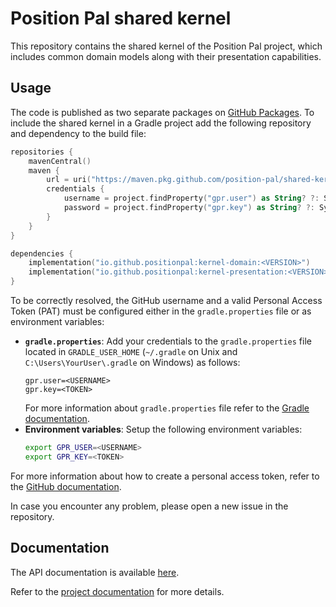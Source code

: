 # Position Pal shared kernel

This repository contains the shared kernel of the Position Pal project, which includes common domain models along with their presentation capabilities.

## Usage

The code is published as two separate packages on [GitHub Packages](https://github.com/orgs/position-pal/packages?repo_name=shared-kernel).
To include the shared kernel in a Gradle project add the following repository and dependency to the build file:

```kotlin
repositories {
    mavenCentral()
    maven {
        url = uri("https://maven.pkg.github.com/position-pal/shared-kernel")
        credentials {
            username = project.findProperty("gpr.user") as String? ?: System.getenv("GPR_USER")
            password = project.findProperty("gpr.key") as String? ?: System.getenv("GPR_KEY")
        }
    }
}

dependencies {
    implementation("io.github.positionpal:kernel-domain:<VERSION>")
    implementation("io.github.positionpal:kernel-presentation:<VERSION>")
}
```

To be correctly resolved, the GitHub username and a valid Personal Access Token (PAT) must be configured either in the `gradle.properties` file or as environment variables:

- **`gradle.properties`**:
  Add your credentials to the `gradle.properties` file located in `GRADLE_USER_HOME` (`~/.gradle` on Unix and `C:\Users\YourUser\.gradle` on Windows) as follows:
  ```properties
  gpr.user=<USERNAME>
  gpr.key=<TOKEN>
  ```
  For more information about `gradle.properties` file refer to the [Gradle documentation](https://docs.gradle.org/current/userguide/build_environment.html).
- **Environment variables**:
  Setup the following environment variables:
  ```bash
  export GPR_USER=<USERNAME>
  export GPR_KEY=<TOKEN>
  ```

For more information about how to create a personal access token, refer to the [GitHub documentation](https://docs.github.com/en/authentication/keeping-your-account-and-data-secure/managing-your-personal-access-tokens).

In case you encounter any problem, please open a new issue in the repository.

## Documentation

The API documentation is available [here](https://position-pal.github.io/shared-kernel/).

Refer to the [project documentation](https://position-pal.github.io/docs/) for more details.
